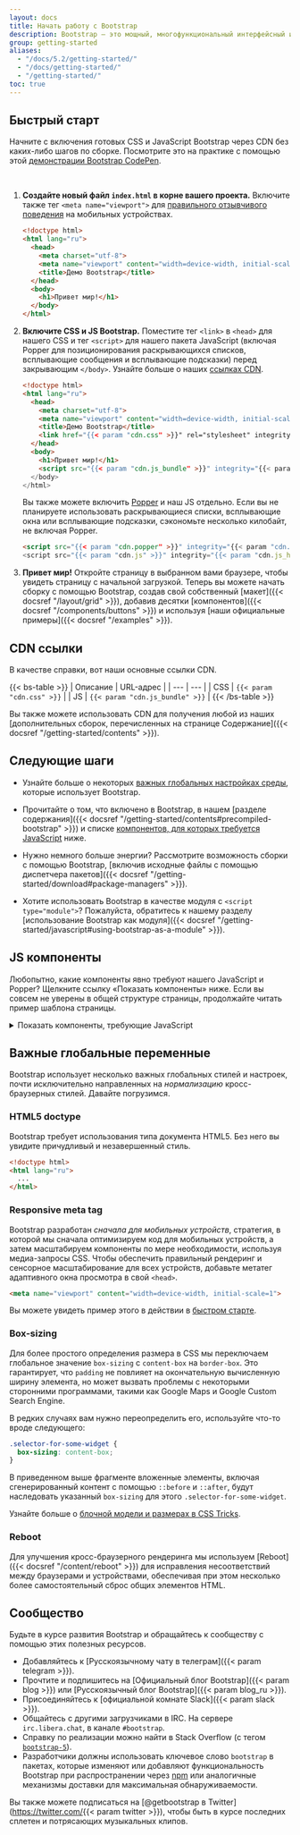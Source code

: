 ```yaml
---
layout: docs
title: Начать работу с Bootstrap
description: Bootstrap — это мощный, многофункциональный интерфейсный инструментарий. Создавайте что угодно — от прототипа до продакшена — за считанные минуты.
group: getting-started
aliases:
  - "/docs/5.2/getting-started/"
  - "/docs/getting-started/"
  - "/getting-started/"
toc: true
---
```


## Быстрый старт

Начните с включения готовых CSS и JavaScript Bootstrap через CDN без каких-либо шагов по сборке. Посмотрите это на практике с помощью этой [демонстрации Bootstrap CodePen](https://codepen.io/team/bootstrap/pen/qBamdLj).

<br>

1. **Создайте новый файл `index.html` в корне вашего проекта.** Включите также тег `<meta name="viewport">` для [правильного отзывчивого поведения](https://developer.mozilla.org/en-US/docs/Web/HTML/Viewport_meta_tag) на мобильных устройствах.

   ```html
   <!doctype html>
   <html lang="ru">
     <head>
       <meta charset="utf-8">
       <meta name="viewport" content="width=device-width, initial-scale=1">
       <title>Демо Bootstrap</title>
     </head>
     <body>
       <h1>Привет мир!</h1>
     </body>
   </html>
   ```

2. **Включите CSS и JS Bootstrap.** Поместите тег `<link>` в `<head>` для нашего CSS и тег `<script>` для нашего пакета JavaScript (включая Popper для позиционирования раскрывающихся списков, всплывающие сообщения и всплывающие подсказки) перед закрывающим `</body>`. Узнайте больше о наших [ссылках CDN](#cdn-links).

   ```html
   <!doctype html>
   <html lang="ru">
     <head>
       <meta charset="utf-8">
       <meta name="viewport" content="width=device-width, initial-scale=1">
       <title>Демо Bootstrap</title>
       <link href="{{< param "cdn.css" >}}" rel="stylesheet" integrity="{{< param "cdn.css_hash" >}}" crossorigin="anonymous">
     </head>
     <body>
       <h1>Привет мир!</h1>
       <script src="{{< param "cdn.js_bundle" >}}" integrity="{{< param "cdn.js_bundle_hash" >}}" crossorigin="anonymous"></script>
     </body>
   </html>
   ```

   Вы также можете включить [Popper](https://popper.js.org/) и наш JS отдельно. Если вы не планируете использовать раскрывающиеся списки, всплывающие окна или всплывающие подсказки, сэкономьте несколько килобайт, не включая Popper.

   ```html
   <script src="{{< param "cdn.popper" >}}" integrity="{{< param "cdn.popper_hash" >}}" crossorigin="anonymous"></script>
   <script src="{{< param "cdn.js" >}}" integrity="{{< param "cdn.js_hash" >}}" crossorigin="anonymous"></script>
   ```

3. **Привет мир!** Откройте страницу в выбранном вами браузере, чтобы увидеть страницу с начальной загрузкой. Теперь вы можете начать сборку с помощью Bootstrap, создав свой собственный [макет]({{< docsref "/layout/grid" >}}), добавив десятки [компонентов]({{< docsref "/components/buttons" >}}) и используя [наши официальные примеры]({{< docsref "/examples" >}}).

## CDN ссылки

В качестве справки, вот наши основные ссылки CDN.

{{< bs-table >}}
| Описание | URL-адрес |
| --- | --- |
| CSS | `{{< param "cdn.css" >}}` |
| JS | `{{< param "cdn.js_bundle" >}}` |
{{< /bs-table >}}

Вы также можете использовать CDN для получения любой из наших [дополнительных сборок, перечисленных на странице Содержание]({{< docsref "/getting-started/contents" >}}).

## Следующие шаги

- Узнайте больше о некоторых [важных глобальных настройках среды](#important-globals), которые использует Bootstrap.

- Прочитайте о том, что включено в Bootstrap, в нашем [разделе содержания]({{< docsref "/getting-started/contents#precompiled-bootstrap" >}}) и списке [компонентов, для которых требуется JavaScript](#js-components) ниже.

- Нужно немного больше энергии? Рассмотрите возможность сборки с помощью Bootstrap, [включив исходные файлы с помощью диспетчера пакетов]({{< docsref "/getting-started/download#package-managers" >}}).

- Хотите использовать Bootstrap в качестве модуля с `<script type="module">`? Пожалуйста, обратитесь к нашему разделу [использование Bootstrap как модуля]({{< docsref "/getting-started/javascript#using-bootstrap-as-a-module" >}}).

## JS компоненты

Любопытно, какие компоненты явно требуют нашего JavaScript и Popper? Щелкните ссылку «Показать компоненты» ниже. Если вы совсем не уверены в общей структуре страницы, продолжайте читать пример шаблона страницы.

<details>
<summary class="text-primary mb-3">Показать компоненты, требующие JavaScript</summary>
{{< markdown >}}
- Уведомления (Alerts) для отклонений
- Кнопки (Buttons) для переключения состояний и функциональности флажка/радио
- Карусель (Carousel) для всех режимов слайдов, элементов управления и индикаторов
- Коллапс (Collapse) для переключения видимости содержимого
- Выпадающие списки (Dropdowns) для отображения и позиционирования (также требуется [Popper](https://popper.js.org/))
- Модальные окна (Modals) для отображения, позиционирования и поведения прокрутки
- Панель навигации (Navbar) для расширения наших плагинов Collapse и Offcanvas для реализации адаптивного поведения
- Навигация (Navs) с плагином Tab для переключения панелей содержимого
- Offcanvases для отображения, позиционирования и поведения прокрутки
- Отслеживание прокрутки (Scrollspy) для поведения прокрутки и обновлений навигации
- Тосты (Toasts) для отображения и отклонения
- Всплывающие подсказки (Tooltips) и Всплывающие окна (Popovers) для отображения и позиционирования (также требуется [Popper](https://popper.js.org/))
{{< /markdown >}}
</details>

## Важные глобальные переменные

Bootstrap использует несколько важных глобальных стилей и настроек, почти исключительно направленных на *нормализацию* кросс-браузерных стилей. Давайте погрузимся.

### HTML5 doctype

Bootstrap требует использования типа документа HTML5. Без него вы увидите причудливый и незавершенный стиль.

```html
<!doctype html>
<html lang="ru">
  ...
</html>
```

### Responsive meta tag

Bootstrap разработан *сначала для мобильных устройств*, стратегия, в которой мы сначала оптимизируем код для мобильных устройств, а затем масштабируем компоненты по мере необходимости, используя медиа-запросы CSS. Чтобы обеспечить правильный рендеринг и сенсорное масштабирование для всех устройств, добавьте метатег адаптивного окна просмотра в свой `<head>`.

```html
<meta name="viewport" content="width=device-width, initial-scale=1">
```

Вы можете увидеть пример этого в действии в [быстром старте](#быстрый-старт).

### Box-sizing

Для более простого определения размера в CSS мы переключаем глобальное значение `box-sizing` с `content-box` на `border-box`. Это гарантирует, что `padding` не повлияет на окончательную вычисленную ширину элемента, но может вызвать проблемы с некоторыми сторонними программами, такими как Google Maps и Google Custom Search Engine.

В редких случаях вам нужно переопределить его, используйте что-то вроде следующего:

```css
.selector-for-some-widget {
  box-sizing: content-box;
}
```

В приведенном выше фрагменте вложенные элементы, включая сгенерированный контент с помощью `::before` и `::after`, будут наследовать указанный `box-sizing` для этого `.selector-for-some-widget`.

Узнайте больше о [блочной модели и размерах в CSS Tricks](https://css-tricks.com/box-sizing/).

### Reboot

Для улучшения кросс-браузерного рендеринга мы используем [Reboot]({{< docsref "/content/reboot" >}}) для исправления несоответствий между браузерами и устройствами, обеспечивая при этом несколько более самостоятельный сброс общих элементов HTML.

## Сообщество

Будьте в курсе развития Bootstrap и обращайтесь к сообществу с помощью этих полезных ресурсов.

- Добавляйтесь к [Русскоязычному чату в телеграм]({{< param telegram >}}).
- Прочтите и подпишитесь на [Официальный блог Bootstrap]({{< param blog >}}) или [Русскоязычный блог Bootstrap]({{< param blog_ru >}}).
- Присоединяйтесь к [официальной комнате Slack]({{< param slack >}}).
- Общайтесь с другими загрузчиками в IRC. На сервере `irc.libera.chat`, в канале `#bootstrap`.
- Справку по реализации можно найти в Stack Overflow (с тегом [`bootstrap-5`](https://stackoverflow.com/questions/tagged/bootstrap-5)).
- Разработчики должны использовать ключевое слово `bootstrap` в пакетах, которые изменяют или добавляют функциональность Bootstrap при распространении через [npm](https://www.npmjs.com/search?q=keywords:bootstrap) или аналогичные механизмы доставки для максимальная обнаруживаемости.

Вы также можете подписаться на [@getbootstrap в Twitter](<https://twitter.com/>{{< param twitter >}}), чтобы быть в курсе последних сплетен и потрясающих музыкальных клипов.
